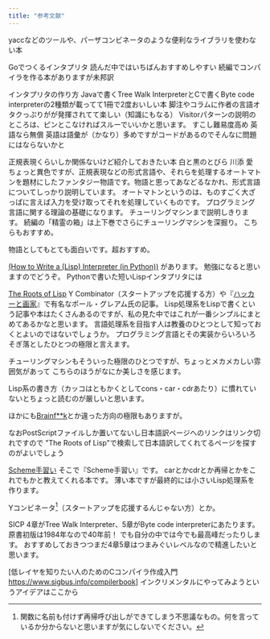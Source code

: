 ```yaml
---
title: "参考文献"
---
```


yaccなどのツールや、パーザコンビネータのような便利なライブラリを使わない本

Goでつくるインタプリタ
読んだ中ではいちばんおすすめしやすい
続編でコンパイラを作る本がありますが未邦訳

インタプリタの作り方
Javaで書くTree Walk InterpreterとCで書くByte code interpreterの2種類が載ってて1冊で2度おいしい本
脚注やコラムに作者の言語オタクっぷりがが発揮されてて楽しい（知識にもなる）
Visitorパターンの説明のところは、ピンとこなければスルーでいいかと思います。
すこし難易度高め
英語なら無償
英語は語彙が（かなり）多めですがコードがあるのでそんなに問題にはならないかと

正規表現くらいしか関係ないけど紹介しておきたい本
白と黒のとびら 川添 愛
ちょっと異色ですが、正規表現などの形式言語や、それらを処理するオートマトンを題材にしたファンタジー物語です。物語と思ってあなどるなかれ、形式言語についてしっかり説明しています。
オートマトンというのは、ものすごく大ざっぱに言えば入力を受け取ってそれを処理していくものです。
プログラミング言語に関する理論の基礎になります。
チューリングマシンまで説明しきります。
続編の「精霊の箱」は上下巻でさらにチューリングマシンを深掘り。
こちらもおすすめ。


物語としてもとても面白いです。超おすすめ。


 [(How to Write a (Lisp) Interpreter (in Python))](https://norvig.com/lispy.html) があります。
勉強になると思いますのでどうぞ。
Pythonで書いた短いLispインタプリタには

[The Roots of Lisp](https://www.paulgraham.com/rootsoflisp.html)
Y Combinator（スタートアップを応援する方）や『[ハッカーと画家](https://www.amazon.co.jp/dp/4274065979)』で有名なポール・グレアム氏の記事。
Lisp処理系をLispで書くという記事や本はたくさんあるのですが、私の見た中ではこれが一番シンプルにまとめてあるかなと思います。
言語処理系を目指す人は教養のひとつとして知っておくとよいのではないでしょうか。
プログラミング言語とその実装からいろいろそぎ落としたひとつの極限と言えます。

チューリングマシンもそういった極限のひとつですが、ちょっとメカメカしい雰囲気があって
こちらのほうがなにか美しさを感じます。

Lisp系の書き方（カッコはともかくとしてcons・car・cdrあたり）に慣れていないとちょっと読むのが厳しいと思います。

ほかにも[Brainf**k](https://ja.wikipedia.org/wiki/Brainfuck)とか違った方向の極限もありますが。

なおPostScriptファイルしか置いてないし日本語訳ページへのリンクはリンク切れですので
"The Roots of Lisp"で検索して日本語訳してくれてるページを探すのがよいでしょう

[Scheme手習い](https://www.amazon.co.jp/dp/4274068269)
そこで『Scheme手習い』です。
carとかcdrとか再帰とかをこれでもかと教えてくれる本です。
薄い本ですが最終的には小さいLisp処理系を作ります。

Yコンビネータ[^y-combinator]（スタートアップを応援するんじゃない方）とか。

[^y-combinator]: 関数に名前も付けず再帰呼び出しができてしまう不思議なもの。何を言っているか分からないと思いますが気にしないでください。

SICP
4章がTree Walk Interpreter、5章がByte code interpreterにあたります。
原書初版は1984年なので40年前！
でも自分の中では今でも最高峰だったりします。
おすすめしておきつつまだ4章5章はつまみぐいレベルなので精進したいと思います。

[低レイヤを知りたい人のためのCコンパイラ作成入門 https://www.sigbus.info/compilerbook]
インクリメンタルにやってみようというアイデアはここから